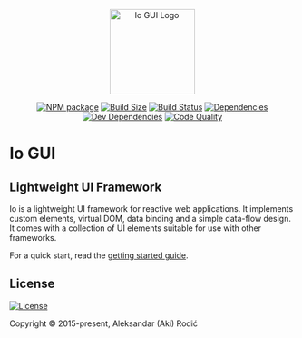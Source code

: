 <p align="center"><a href="https://io-gui.dev" target="_blank" rel="noopener noreferrer"><img width="150" src="https://io-gui.dev/images/logo/io-logo.svg" alt="Io GUI Logo"></a></p>

<p align="center">
<a href="https://www.npmjs.com/package/io-gui"><img src="https://img.shields.io/npm/v/io-gui.svg" alt="NPM package" /></a>
<a href="https://bundlephobia.com/result?p=io-gui"><img src="https://badgen.net/bundlephobia/minzip/io-gui" alt="Build Size" /></a>
<a href="https://travis-ci.org/io-gui/io"><img src="https://travis-ci.org/io-gui/io.svg?branch=dev" alt="Build Status" /></a>
<a href="https://david-dm.org/io-gui/io"><img src="https://img.shields.io/david/io-gui/io.svg" alt="Dependencies" /></a>
<a href="https://david-dm.org/io-gui/io?type=dev"><img src="https://img.shields.io/david/dev/io-gui/io.svg" alt="Dev Dependencies" /></a>
<a href="https://lgtm.com/projects/g/io-gui/io/context:javascript"><img src="https://img.shields.io/lgtm/grade/javascript/g/io-gui/io.svg?label=code%20quality" alt="Code Quality" /></a>
</p>

# Io GUI

## Lightweight UI Framework

Io is a lightweight UI framework for reactive web applications. It implements custom elements, virtual DOM, data binding and a simple data-flow design. It comes with a collection of UI elements suitable for use with other frameworks.

For a quick start, read the [getting started guide](https://io-gui.dev/#page=docs).

## License

[![License][license]][license-url]

[license]: https://img.shields.io/npm/l/io-gui.svg
[license-url]: https://github.com/io-gui/io/blob/master/LICENSE

Copyright © 2015-present, Aleksandar (Aki) Rodić

